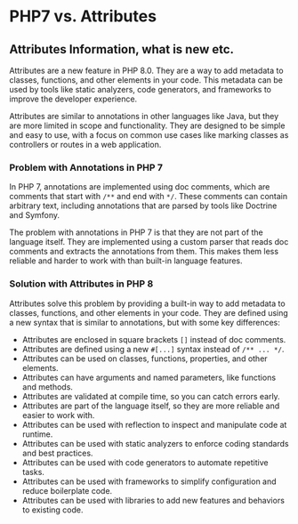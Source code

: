 # PHP7 vs. Attributes

## Attributes Information, what is new etc.

Attributes are a new feature in PHP 8.0. They are a way to add metadata to classes, functions, and other elements in your code. This metadata can be used by tools like static analyzers, code generators, and frameworks to improve the developer experience.

Attributes are similar to annotations in other languages like Java, but they are more limited in scope and functionality. They are designed to be simple and easy to use, with a focus on common use cases like marking classes as controllers or routes in a web application.

### Problem with Annotations in PHP 7

In PHP 7, annotations are implemented using doc comments, which are comments that start with `/**` and end with `*/`. These comments can contain arbitrary text, including annotations that are parsed by tools like Doctrine and Symfony.

The problem with annotations in PHP 7 is that they are not part of the language itself. They are implemented using a custom parser that reads doc comments and extracts the annotations from them. This makes them less reliable and harder to work with than built-in language features.

### Solution with Attributes in PHP 8

Attributes solve this problem by providing a built-in way to add metadata to classes, functions, and other elements in your code. They are defined using a new syntax that is similar to annotations, but with some key differences:

- Attributes are enclosed in square brackets `[]` instead of doc comments.
- Attributes are defined using a new `#[...]` syntax instead of `/** ... */`.
- Attributes can be used on classes, functions, properties, and other elements.
- Attributes can have arguments and named parameters, like functions and methods.
- Attributes are validated at compile time, so you can catch errors early.
- Attributes are part of the language itself, so they are more reliable and easier to work with.
- Attributes can be used with reflection to inspect and manipulate code at runtime.
- Attributes can be used with static analyzers to enforce coding standards and best practices.
- Attributes can be used with code generators to automate repetitive tasks.
- Attributes can be used with frameworks to simplify configuration and reduce boilerplate code.
- Attributes can be used with libraries to add new features and behaviors to existing code.
